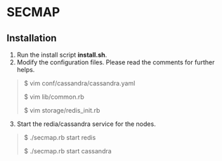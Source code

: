 # SECMAP

## Installation

1. Run the install script __install.sh__.
2. Modify the configuration files. Please read the comments for further helps.
  > $ vim conf/cassandra/cassandra.yaml
  >
  > $ vim lib/common.rb
  >
  > $ vim storage/redis_init.rb

3. Start the redia/cassandra service for the nodes.
  > $ ./secmap.rb start redis
  >
  > $ ./secmap.rb start cassandra
